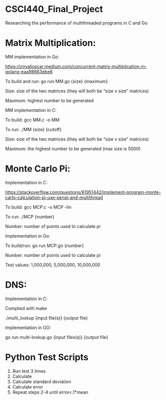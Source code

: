 # CSCI440_Final_Project
Researching the performance of multithreaded programs in C and Go

# Matrix Multiplication:

MM implementation in Go:

https://onyalioscar.medium.com/concurrent-matrix-multiplication-in-golang-eaa98663ebe6

To build and run: go run MM.go {size} {maximum}

Size: size of the two matrices (they will both be “size x size” matrices) 

Maximum: highest number to be generated

MM implementation in C:

To build: gcc MM.c -o MM

To run: ./MM {size} {cutoff}

Size: size of the two matrices (they will both be “size x size” matrices) 

Maximum: the highest number to be generated (max size is 5000)

# Monte Carlo Pi:

Implementation in C:

https://stackoverflow.com/questions/61951442/implement-program-monte-carlo-calculation-pi-use-serial-and-multithread

To build: gcc MCP.c -o MCP -lm

To run: ./MCP {number}

Number: number of points used to calculate pi

Implementation in Go:

To build/run: go run MCP.go {number}

Number: number of points used to calculate pi

Test values: 1,000,000, 5,000,000, 10,000,000

# DNS:

Implementation in C:

Complied with make

./multi_lookup {input file(s)} {output file}

Implementation in GO:

go run multi-lookup.go {input files(s)} {output file}

# Python Test Scripts

1. Run test 3 times
2. Calculate
3. Calculate standard deviation
4. Calculate error
5. Repeat steps 2-4 until error<.1*mean



